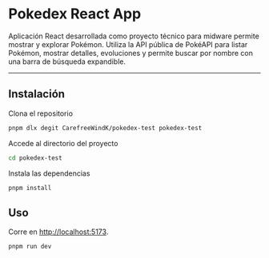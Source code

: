 # Pokedex React App

Aplicación React desarrollada como proyecto técnico para midware permite mostrar y explorar Pokémon. Utiliza la API pública de PokéAPI para listar Pokémon, mostrar detalles, evoluciones y permite buscar por nombre con una barra de búsqueda expandible.

---

## Instalación

Clona el repositorio 

```bash
pnpm dlx degit CarefreeWindK/pokedex-test pokedex-test
```
Accede al directorio del proyecto
```bash
cd pokedex-test
```
Instala las dependencias
```bash
pnpm install
```

## Uso

Corre en <http://localhost:5173>.

```bash
pnpm run dev
```
